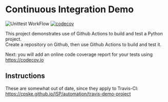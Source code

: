 Continuous Integration Demo
============================
![Unittest WorkFlow](https://github.com/sivazzer/demo-pyci/actions/workflows/test_statistics.yml/badge.svg)
[![codecov](https://codecov.io/gh/sivazzer/demo-pyci/branch/main/graph/badge.svg?token=XE61GCLWAS)](https://codecov.io/gh/sivazzer/demo-pyci)

This project demonstrates use of Github Actions to build and test a Python project.  
Create a repository on Github, then use Github Actions to build and test it.

Next: you will add an online code coverage report for your tests using <https://codecov.io>

## Instructions

These are somewhat out of date, since they apply to Travis-CI:
<https://cpske.github.io/ISP/automation/travis-demo-project>
